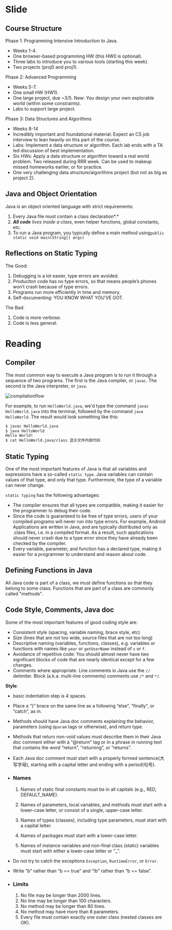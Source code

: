 # Slide
## **Course Structure**

Phase 1: Programming Intensive Introduction to Java. 

- Weeks 1-4.
- One browser-based programming HW (this HW0 is optional).
- Three labs to introduce you to various tools (starting this week).
- Two projects (proj0 and proj1).

Phase 2: Advanced Programming

- Weeks 5-7. 
- One small HW (HW1).
- One large project, due ~3/5. New: You design your own explorable world (within some constraints).
- Labs to support large project.

Phase 3: Data Structures and Algorithms

- Weeks 8-14
- Incredibly important and foundational material: Expect an CS job interview to lean heavily on this part of the course.
- Labs: Implement a data structure or algorithm. Each lab ends with a TA led discussion of best implementation.
- Six HWs: Apply a data structure or algorithm toward a real world problem. Two released during RRR week. Can be used to makeup missed homeworks earlier, or for practice.
- One very challenging data structure/algorithms project (but not as big as project 2).

## **Java and Object Orientation** 

Java is an object oriented language with strict requirements:

1. Every Java file must contain a class declaration*.*
2. ***All code** lives inside a class*, even helper functions, global constants, etc.
3. To run a Java program, you typically define a main method using`public static void main(String[] args)`

## **Reflections on Static Typing**

The Good:

1. Debugging is a lot easier, type errors are avoided.
2. Produciton code has no type errors, so that means people’s phones won’t crash because of type errors.
3. Programs run more efficiently in time and memory.
4. Self-documenting: YOU KNOW WHAT YOU’VE GOT.

The Bad:

1. Code is more verbose.
2. Code is less general.

# Reading

## Compiler

The most common way to execute a Java program is to run it through a sequence of two programs. The first is the Java compiler, or `javac`. The second is the Java interpreter, or `java`.

![compilationflow](https://joshhug.gitbooks.io/hug61b/content/assets/compilation_figure.svg)

For example, to run `HelloWorld.java`, we'd type the command `javac HelloWorld.java` into the terminal, followed by the command `java HelloWorld`. The result would look something like this:

```bash
$ javac HelloWorld.java
$ java HelloWorld
Hello World! 
$ cat HelloWorld.java/class 显示文件内部代码
```

##  Static Typing

One of the most important features of Java is that all variables and expressions have a so-called `static type`. Java variables can contain values of that type, and only that type. Furthermore, the type of a variable can never change.

`static typing` has the following advantages:

- The compiler ensures that all types are compatible, making it easier for the programmer to debug their code.
- Since the code is guaranteed to be free of type errors, users of your compiled programs will never run into type errors. For example, Android Applications are written in Java, and are typically distributed only as .class files, i.e. in a compiled format. As a result, such applications should never crash due to a type error since they have already been checked by the compiler.
- Every variable, parameter, and function has a declared type, making it easier for a programmer to understand and reason about code.

## Defining Functions in Java

 All Java code is part of a class, we must define functions so that they belong to some class. Functions that are part of a class are commonly called "methods".

## Code Style, Comments, Java doc

Some of the most important features of good coding style are:

- Consistent style (spacing, variable naming, brace style, etc)
- Size (lines that are not too wide, source files that are not too long)
- Descriptive naming (variables, functions, classes), e.g. variables or functions with names like `year` or `getUserName` instead of `x` or `f`.
- Avoidance of repetitive code: You should almost never have two significant blocks of code that are nearly identical except for a few changes.
- Comments where appropriate. Line comments in Java use the `//` delimiter. Block (a.k.a. multi-line comments) comments use `/*` and `*/`.

**Style**:

-  basic indentation step is 4 spaces.

- Place a “}” brace on the same line as a following “else”, “finally”, or “catch”, as in.

- Methods should have Java doc comments explaining the behavior, parameters (using `@param` tags or otherwise), and return type.

- Methods that return non-void values must describe them in their Java doc comment either with a “@return” tag or in a phrase in running text that contains the word “return”, “returning”, or “returns”.

- Each Java doc comment must start with a properly formed sentence(大写字母), starting with a capital letter and ending with a period(句号).

- ### Names

  1. Names of static final constants must be in all capitals (e.g., RED, DEFAULT_NAME).
  
  2. Names of parameters, local variables, and methods must start with a lower-case letter, or consist of a single, upper-case letter.
  
  3. Names of types (classes), including type parameters, must start with a capital letter.
  
  4. Names of packages must start with a lower-case letter.
  
  5. Names of instance variables and non-final class (static) variables must start with either a lower-case letter or “_”.
  
- Do not try to catch the exceptions `Exception`, `RuntimeError`, or `Error`.

- Write “b” rather than “b == true” and “!b” rather than “b == false”.

- ### Limits

  1. No file may be longer than 2000 lines.
  2. No line may be longer than 100 characters.
  3. No method may be longer than 80 lines.
  4. No method may have more than 8 parameters.
  5. Every file must contain exactly one outer class (nested classes are OK).

